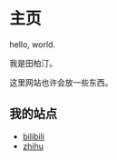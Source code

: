 # 主页

hello, world.

我是田柏汀。

这里网站也许会放一些东西。

## 我的站点
- [bilibili](https://space.bilibili.com/255797047)
- [zhihu](https://www.zhihu.com/people/tian-bu-ding-45-77)